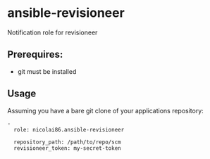 # ansible-revisioneer

Notification role for revisioneer

## Prerequires:

- git must be installed

## Usage

Assuming you have a bare git clone of your applications repository:

    -
      role: nicolai86.ansible-revisioneer

      repository_path: /path/to/repo/scm
      revisioneer_token: my-secret-token